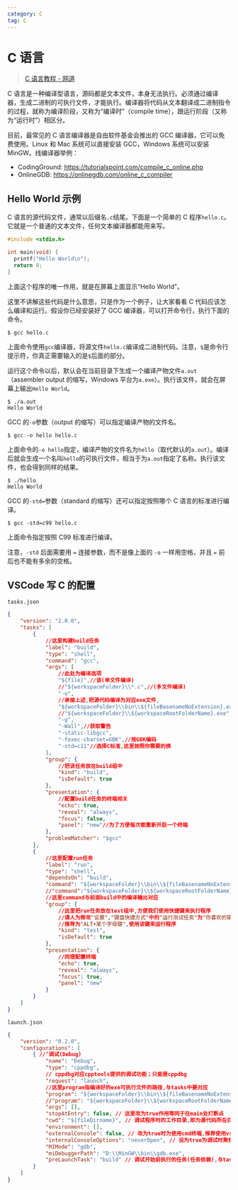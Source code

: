```yaml
---
category: C
tag: C
---
```


# C 语言

> [C 语言教程 - 网道](https://wangdoc.com/clang/)

C 语言是一种编译型语言，源码都是文本文件，本身无法执行。必须通过编译器，生成二进制的可执行文件，才能执行。编译器将代码从文本翻译成二进制指令的过程，就称为编译阶段，又称为“编译时”（compile time），跟运行阶段（又称为“运行时”）相区分。

目前，最常见的 C 语言编译器是自由软件基金会推出的 GCC 编译器，它可以免费使用。Linux 和 Mac 系统可以直接安装 GCC，Windows 系统可以安装 MinGW。线编译器举例：

- CodingGround: https://tutorialspoint.com/compile_c_online.php
- OnlineGDB: https://onlinegdb.com/online_c_compiler



## Hello World 示例

C 语言的源代码文件，通常以后缀名`.c`结尾。下面是一个简单的 C 程序`hello.c`。它就是一个普通的文本文件，任何文本编译器都能用来写。

```c
#include <stdio.h>

int main(void) {
  printf("Hello World\n");
  return 0;
}
```

上面这个程序的唯一作用，就是在屏幕上面显示“Hello World”。

这里不讲解这些代码是什么意思，只是作为一个例子，让大家看看 C 代码应该怎么编译和运行。假设你已经安装好了 GCC 编译器，可以打开命令行，执行下面的命令。

```shell
$ gcc hello.c
```

上面命令使用`gcc`编译器，将源文件`hello.c`编译成二进制代码。注意，`$`是命令行提示符，你真正需要输入的是`$`后面的部分。

运行这个命令以后，默认会在当前目录下生成一个编译产物文件`a.out`（assembler output 的缩写，Windows 平台为`a.exe`）。执行该文件，就会在屏幕上输出`Hello World`。

```shell
$ ./a.out
Hello World
```

GCC 的`-o`参数（output 的缩写）可以指定编译产物的文件名。

```shell
$ gcc -o hello hello.c
```

上面命令的`-o hello`指定，编译产物的文件名为`hello`（取代默认的`a.out`）。编译后就会生成一个名叫`hello`的可执行文件，相当于为`a.out`指定了名称。执行该文件，也会得到同样的结果。

```shell
$ ./hello
Hello World
```

GCC 的`-std=`参数（standard 的缩写）还可以指定按照哪个 C 语言的标准进行编译。

```shell
$ gcc -std=c99 hello.c
```

上面命令指定按照 C99 标准进行编译。

注意，`-std` 后面需要用 `=` 连接参数，而不是像上面的 `-o` 一样用空格，并且 `=` 前后也不能有多余的空格。


## VSCode 写 C 的配置

`tasks.json`
```json
{
    "version": "2.0.0",
    "tasks": [
        {
            //这里构建build任务
            "label": "build",
            "type": "shell",
            "command": "gcc",
            "args": [
                //此处为编译选项
                "${file}",//该(单文件编译)
                //"${workspaceFolder}\\*.c",//(多文件编译)
                "-o",
                //承接上述,把源代码编译为对应exe文件,
                "${workspaceFolder}\\bin\\${fileBasenameNoExtension}.exe",//(单文件编译)
                //"${workspaceFolder}\\${workspaceRootFolderName}.exe",//(多文件编译)
                "-g",
                "-Wall",//获取警告
                "-static-libgcc",
                "-fexec-charset=GBK",//按GBK编码
                "-std=c11"//选择C标准,这里按照你需要的换
            ],
            "group": {
                //把该任务放在build组中
                "kind": "build",
                "isDefault": true
            },
            "presentation": {
                //配置build任务的终端相关
                "echo": true,
                "reveal": "always",
                "focus": false,
                "panel": "new"//为了方便每次都重新开启一个终端
            },
            "problemMatcher": "$gcc"
        },
        {
            //这里配置run任务
            "label": "run",
            "type": "shell",
            "dependsOn": "build",
            "command": "${workspaceFolder}\\bin\\${fileBasenameNoExtension}.exe",//(单文件编译)
            //"command":"${workspaceFolder}\\${workspaceRootFolderName}.exe",//(多文件编译)
            //这里command与前面build中的编译输出对应
            "group": {
                //这里把run任务放在test组中,方便我们使用快捷键来执行程序
                //请人为修改"设置","键盘快捷方式"中的"运行测试任务"为"你喜欢的键位"
                //推荐为"ALT+某个字母键",使用该键来运行程序
                "kind": "test",
                "isDefault": true
            },
            "presentation": {
                //同理配置终端
                "echo": true,
                "reveal": "always",
                "focus": true,
                "panel": "new"
            }
        }
    ]
}
```

`launch.json`
```json
{
    "version": "0.2.0",
    "configurations": [
        { //‘调试(Debug)
            "name": "Debug",
            "type": "cppdbg",
            // cppdbg对应cpptools提供的调试功能；只能是cppdbg
            "request": "launch",
            //这里program指编译好的exe可执行文件的路径,与tasks中要对应
            "program": "${workspaceFolder}\\bin\\${fileBasenameNoExtension}.exe", //(单文件调试)
            //"program": "${workspaceFolder}\\${workspaceRootFolderName}.exe", //(多文件调试)
            "args": [],
            "stopAtEntry": false, // 这里改为true作用等同于在main处打断点
            "cwd": "${fileDirname}", // 调试程序时的工作目录,即为源代码所在目录,不用改
            "environment": [],
            "externalConsole": false, // 改为true时为使用cmd终端,推荐使用vscode内部终端
            "internalConsoleOptions": "neverOpen", // 设为true为调试时聚焦调试控制台,新手用不到
            "MIMode": "gdb",
            "miDebuggerPath": "D:\\MinGW\\bin\\gdb.exe",
            "preLaunchTask": "build" // 调试开始前执行的任务(任务依赖),与tasks.json的label相对应
        }
    ]
}
```

